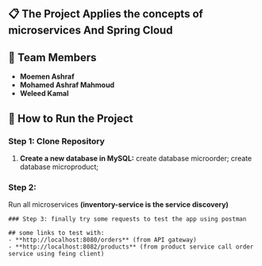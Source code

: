 ## 📋 The Project Applies the concepts of microservices And Spring Cloud
## 👥 Team Members
- **Moemen Ashraf**
- **Mohamed Ashraf Mahmoud**
- **Weleed Kamal**

## 🚀 How to Run the Project

### Step 1: Clone Repository

1. **Create a new database in MySQL:**
   create database microorder;
   create database microproduct;
    
### Step 2:
Run all microservices **(inventory-service is the service discovery)**
```
### Step 3: finally try some requests to test the app using postman

## some links to test with:
- **http://localhost:8080/orders** (from API gateway)
- **http://localhost:8082/products** (from product service call order service using feing client)

